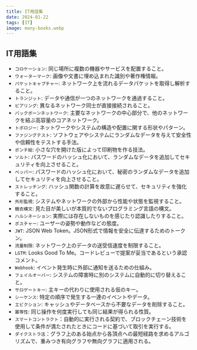 ```yaml
---
title: IT用語集
date: 2024-01-22
tags: [IT]
image: many-books.webp
---
```



## IT用語集

* `コロケーション`: 同じ場所に複数の機器やサービスを配置すること。
* `ウォーターマーク`: 画像や文書に埋め込まれた識別や著作権情報。
* `パケットキャプチャー`: ネットワーク上を流れるデータパケットを取得し解析すること。
* `トランジット`: データや通信が一つのネットワークを通過すること。
* `ピアリング`: 異なるネットワーク同士が直接接続されること。
* `バックボーンネットワーク`: 主要なネットワークの中心部分で、他のネットワークを結ぶ高容量のコアネットワーク。
* `トポロジー`: ネットワークやシステムの構造や配置に関する形状やパターン。
* `ファジングテスト`: ソフトウェアやシステムにランダムなデータを与えて安全性や信頼性をテストする手法。
* `ポンチ絵`: 小さな穴を開けた版によって印刷物を作る技法。
* `ソルト`: パスワードのハッシュ化において、ランダムなデータを追加してセキュリティを向上させること。
* `ペッパー`: パスワードのハッシュ化において、秘密のランダムなデータを追加してセキュリティを向上させること。
* `ストレッチング`: ハッシュ関数の計算を故意に遅らせて、セキュリティを強化すること。
* `外形監視`: システムやネットワークの外部から性能や状態を監視すること。
* `糖衣構文`: 見た目が美しいが本質的でないプログラミング言語の構文。
* `ハルシネーション`: 実際には存在しないものを感じたり認識したりすること。
* `ポスチャー`: ユーザーの姿勢や動作などの態度。
* `JWT`: JSON Web Token。JSON形式で情報を安全に伝達するためのトークン。
* `流量制限`: ネットワーク上のデータの送受信速度を制限すること。
* `LGTM`: Looks Good To Me。コードレビューで提案が妥当であるという承認コメント。
* `Webhook`: イベント発生時に外部に通知を送るための仕組み。
* `フェイルオーバー`: システムの障害時に別のシステムに自動的に切り替えること。
* `サロゲートキー`: 主キーの代わりに使用される仮のキー。
* `シーケンス`: 特定の順序で発生する一連のイベントやデータ。
* `エビクション`: キャッシュやデータベースから不要なデータを削除すること。
* `冪等性`: 同じ操作を何度実行しても同じ結果が得られる性質。
* `スマートコントラクト`：自動的に実行される契約で、ブロックチェーン技術を使用して条件が満たされたときにコードに基づいて取引を実行する。
* `ダイクストラ法`：グラフ上のある始点から各頂点への最短経路を求めるアルゴリズムで、重みつき有向グラフや無向グラフに適用される。
